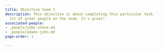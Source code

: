 ```yaml
---
title: Objective team 1
description: This objective is about completing this particular task. There are a
  lot of great people on the team. It's great!
associated-people:
- _people/jobs-steve.md
- _people/adams-john.md
page-order: 1

---
```

